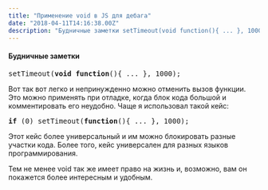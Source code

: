 ```yaml
---
title: "Применение void в JS для дебага"
date: "2018-04-11T14:16:38.00Z"
description: "Будничные заметки setTimeout(void function(){ ... }, 1000);  Вот так вот легко и непринужденно можно отменить вызов функции. Это"
---
```


<h4>Будничные заметки</h4>
<pre>setTimeout(<strong>void</strong> <strong>function</strong>(){ ... }, 1000);</pre>
<p>Вот так вот легко и непринужденно можно отменить вызов функции. Это можно применять при отладке, когда блок кода большой и комментировать его неудобно. Чаще я использовал такой кейс:</p>
<pre><strong>if</strong> (0) setTimeout(<strong>function</strong>(){ ... }, 1000);</pre>
<p>Этот кейс более универсальный и им можно блокировать разные участки кода. Более того, кейс универсален для разных языков программирования.</p>
<p>Тем не менее void так же имеет право на жизнь и, возможно, вам он покажется более интересным и удобным.</p>



